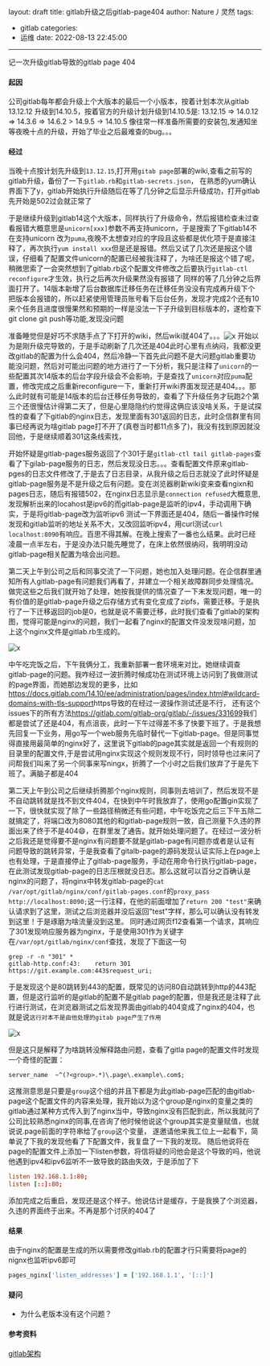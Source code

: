 layout: draft
title: gitlab升级之后gitlab-page404
author: Nature丿灵然
tags:
  - gitlab
categories:
  - 运维
date: 2022-08-13 22:45:00
---

记一次升级gitlab导致的gitlab page 404

<!--more-->

#### 起因

公司gitlab每年都会升级上个大版本的最后一个小版本，按着计划本次从gitlab 13.12.12 升级到14.10.5，按着官方的升级计划升级到14.10.5是:
13.12.15 => 14.0.12 => 14.3.6 => 14.6.2 > 14.9.5 -> 14.10.5
像往常一样准备所需要的安装包,发通知坐等夜晚十点的升级，开始了毕业之后最难查的bug。。。

#### 经过

当晚十点按计划先升级到`13.12.15`,打开用`gitab page`部署的wiki,查看之前写的gitlab升级，备份了一下`gitlab.rb`和`gitlab-secrets.json`，
在熟悉的yum确认界面下了y，gitlab开始执行升级随后在等了几分钟之后显示升级成功，打开gitlab先开始是502过会就正常了

于是继续升级到gitlab14这个大版本，同样执行了升级命令，然后报错检查未过查看报错大概意思是`unicorn[xxx]`参数不再支持unicorn，于是搜索了下gitlab14不在支持unicorn
改为`puma`,夜晚不太想查对应的字段且这些都是优化项于是直接注释了，再次执行`yum install xxx`但是还是报错。然后又试了几次还是报这个错误，仔细看了配置文件unicorn的配置已经被我注释了，为啥还是报这个错了呢，稍微思索了一会突然想到了gitlab.rb这个配置文件修改之后要执行`gitlab-ctl reconfigure`才生效，执行之后再次升级果然没有报错了
同样的等了几分钟之后界面打开了。14版本新增了后台数据库迁移任务在迁移任务没没有完成再升级下个把版本会报错的，所以赶紧使用管理员账号看下后台任务，发现才完成2个还有10来个任务且进度很慢果然和预期的一样是没法一下子升级到目标版本的，遂检查下git clone git push等功能,发现没问题

准备睡觉但是好巧不求随手点了下打开的wiki，然后wiki就404了。。。![x](/images/gitlab-troubleshooting-1.png)
开始以为是刚升级完导致的，于是手动刷新了几次还是404此时心里有点纳闷，我都没更改gitlab的配置为什么会404，然后冷静一下首先此问题不是大问题gitlab重要功能没问题，然后对可能出问题的地方进行了一下分析，我只是注释了`unicorn`的一些配置其次14版本的后台字段升级会不会影响，于是查找了`unicorn`对应`puma`配置，修改完成之后重新reconfigure一下，重新打开wiki界面发现还是404。。。那么此时就有可能是14版本的后台迁移任务导致的，查看了下升级任务才玩跑2个第三个还很慢估计得第二天了，但是心里隐隐约约觉得这俩应该没啥关系，于是试探性的查看了下gitlab的nginx日志，发现里面有301返回的日志，此时企信群里有同事已经再说为啥gitlab page打不开了(真卷当时都11点多了)，我没有找到原因就没回他，于是继续顺着301这条线索找，

开始怀疑是gitlab-pages服务返回了个301于是`gitlab-ctl tail gitlab-pages`查看了下gilab-page服务的日志，然后发现没日志。。。查看配置文件原来gitlab-pges的日志文件修改了,于是去了日志目录，从我升级之后日志就没了此时怀疑是gitlab-page服务是不是升级之后有问题。变在浏览器刷新wiki变来查看ngixn和pages日志，随后有报错502，在nginx日志显示是`connection refused`大概意思,发现解析出来的locahost是ipv6的而gitlab-page是监听的ipv4，手动调用下确实，于是将gitlab-page改为监听ipv6
测试一下界面还是404，随后一番操作时候发现和gitlab监听的地址关系不大，又改回监听ipv4，用curl测试`curl localhost:8090`有响应。百思不得其解。在晚上搜索了一番也么结果。此时已经凌晨一点半左右，于是没办法只能先睡觉了，在床上依然很纳闷，我明明没动gitlab-page相关配置为啥会出问题。

第二天上午到公司之后和同事交流了一下问题，她也加入处理问题。在企信群里通知所有人gitlab-page有问题我们再看了，并建立一个相关故障群同步处理情况。做完这些之后我们就开始了处理，她按我提供的情况查了一下未发现问题，唯一的有价值的是gitlab-page升级之后存储方式有变化变成了zipfs，需要迁移。于是执行了一下迁移返回的job是0，也就是说不需要迁移，此时我们查看了gitlab的架构图，觉得可能是nginx的问题，我们一起看了nginx的配置文件没发现啥问题，加上这个nginx文件是gitlab.rb生成的。

![x](/images/gitlab-architecture_simplified_v14_9.png)

中午吃完饭之后，下午我俩分工，我重新部署一套环境来对比，她继续调查gitlab-page的问题。我咋经过一波折腾时候成功在测试环境上访问到了我做测试的page界面，而她那边发现的更多，比如<https://docs.gitlab.com/14.10/ee/administration/pages/index.html#wildcard-domains-with-tls-support>https导致的在经过一波操作测试还是不行，
还有这个issues下的所有方法<https://gitlab.com/gitlab-org/gitlab/-/issues/331699>我们都是尝试了还是404，有点沮丧，此时一下午过得差不多了快要下班了。于是我想先回复一下业务，用go写一个web服务先临时替代一下gitlab-page。但是同事觉得直接用最简单的nginx好了，这里说下gitlab的page其实就是返回一个有规则的目录里的配置文件,于是尝试用nginx实现这个规则发现不行，同时领导也过来问了问帮我们叫来了另一个同事来写ningx，折腾了一个小时之后我们放弃了于是先下班了。满脑子都是404

第二天上午到公司之后继续折腾那个nginx规则，同事则去培训了，然后发现不是不自动跳转就是找不到文件404，在快到中午时我放弃了，使用go配置gin实现了一下，很快就实现了除了一些路径稍微还有些问题，中午吃饭完之后三下午五除二就搞定了，将端口改为8080其他的和gitlab-page规则一致，自己测量下久违的界面出来了终于不是404😄，在群里发了通告。就开始处理问题了。在经过一波分析之后我还是觉得要不是nginx有问题要不就是gitlab-page有问题亦或者是认证有问题导致的跳转异常，于是我查看了gitalb-page的源码发现认证实际上在page上也有处理，于是直接停止了gitlab-page服务，手动在用命令行执行gitlab-page，在此测试发现gitlab-page的日志压根就没日志。那么这就可以百分之百确认是nginx的问题了，将nginx中转发gitlab-page的`cat /var/opt/gitlab/nginx/conf/gitlab-pages.conf`的`proxy_pass http://localhost:8090;`这一行注释，在他的前面增加了`return 200 "test"`来确认请求到了这里，测试之后浏览器并没后返回"test"字样，那么可以确认没有转发到这里！于是琢磨为啥流量没到这里。
同时通过网页f12查看第一个请求，其响应了301发现响应服务器为nginx，于是使用301作为关键字在`/var/opt/gitlab/nginx/conf`查找，发现了下面这一句

```shell
grep -r -n "301" *
gitlab-http.conf:43:    return 301 https://git.example.com:443$request_uri;
```

于是发现这个是80跳转到443的配置，既常见的访问80自动跳转到http的443配置，但是这行监听的是gitlab的配置不是gitlab page的配置，但是我还是注释了此行进行测试，在浏览器测试之后发现界面由gitlab的404变成了nginx的404，也就是说`这行对本不是由他处理的gitab page产生了作用`

![x](/images/gitlab-troubleshooting-2.png)

但是这只是解释了为啥跳转没解释路由问题，查看了gitla page的配置文件时发现一个奇怪的配置：

```nginx
server_name  ~^(?<group>.*)\.page\.example\.com$;
```

这推测意思是只要是`group`这个组的并且下都是为此gitlab-page匹配的由gitlab-page这个配置文件的内容来处理，我开始以为这个group是nginx的变量之类的gitlab通过某种方式传入到了nginx当中，导致nginx没有匹配到此，所以我就问了公司比较熟悉nginx的同事,在咨询了他时候他说这个group其实是变量赋值，也就说说.page前面的字符串给了`group`这个变量，
遂邀请他来我工位上一起看下，简单说了下我的发现他看了下配置文件，我复盘了一下我的发现。 随后他说将在page的配置文件上添加一下listen参数，将信将疑的问他会是这个导致的吗，他说他遇到ipv4和ipv6监听不一致导致的路由失效，于是添加了下

```conf
listen 192.168.1.1:80;
listen [::]:80;
```

添加完成之后重启，发现还是这个样子。他说估计是缓存，于是我换了个浏览器，久违的界面终于出来。不再是那个讨厌的404了

#### 结果

由于nginx的配置是生成的所以需要修改gitlab.rb的配置才行只需要将page的nignx也监听ipv6即可

```ruby
pages_nginx['listen_addresses'] = ['192.168.1.1', '[::]']
```

#### 疑问

- 为什么老版本没有这个问题？

#### 参考资料

[gitlab架构](https://docs.gitlab.com/ee/development/architecture.html)